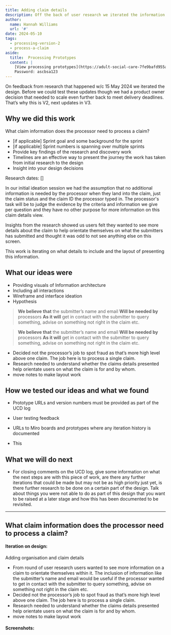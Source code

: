 ```yaml
---
title: Adding claim details
description: Off the back of user research we iterated the information we were providing the processor on the claim and organisation. 
author:
  name: Hannah Williams
  url: '#'
date: 2024-05-10
tags:
  - processing-version-2
  - process-a-claim
aside:
  title:  Processing Prototypes
  content: |
    [View processing prototypes](https://adult-social-care-7fe9bafd955a.herokuapp.com/version-index?area=Processing) 
    Password: ascbsa123
---
```


On feedback from research that happened w/c 15 May 2024 we iterated the design. Before we could test these updates though we had a product owner decision that needed to scale even further back to meet delivery deadlines. That’s why this is V2, next updates in V3.

## Why we did this work
What claim information does the processor need to process a claim?

- [if applicable] Sprint goal and some background for the sprint
- [if applicable] Sprint numbers is spanning over multiple sprints
- Provide key findings of the research and discovery work
- Timelines are an effective way to present the journey the work has taken from initial research to the design
- Insight into your design decisions

Research dates: []

In our initial ideation session we had the assumption that no additional information is needed by the processor when they land into the claim, just the claim status and the claim ID the processor typed in. The processor's task will be to judge the evidence by the criteria and information we give per question and they have no other purpose for more information on this claim details view.

Insights from the research showed us users felt they wanted to see more details about the claim to help orientate themselves on what the submitters has submitted and thought it was odd to not see anything else on this screen. 

This work is iterating on what details to include and the layout of presenting this information. 

## What our ideas were
- Providing visuals of Information architecture
- Including all interactions
- Wireframe and interface ideation
- Hypothesis

>**We believe that** the submitter’s name and email
>**Will be needed by** processors
>**As it will** get in contact with the submitter to query something, advise on something not right in the claim etc.

>**We believe that** the submitter’s name and email
>**Will be needed by** processors
>**As it will** get in contact with the submitter to query something, advise on something not right in the claim etc.


- Decided not the processor’s job to spot fraud as that’s more high level above one claim. The job here is to process a single claim. 
- Research needed to understand whether the claims details presented help orientate users on what the claim is for and by whom. 
- move notes to make layout work

## How we tested our ideas and what we found

- Prototype URLs and version numbers must be provided as part of the UCD log
- User testing feedback
- URLs to Miro boards and prototypes where any iteration history is documented

- This 

## What we will do next
- For closing comments on the UCD log, give some information on what the next steps are with this piece of work, are there any further iterations that could be made but may not be as high priority just yet, is there further research to be done on a certain part of the design. Talk about things you were not able to do as part of this design that you want to be raised at a later stage and how this has been documented to be revisited.




--------


## What claim information does the processor need to process a claim?

#### Iteration on design:
Adding organisation and claim details

- From round of user research users wanted to see more information on a claim to orientate themselves within it. The inclusion of information like the submitter’s name and email would be useful if the processor wanted to get in contact with the submitter to query something, advise on something not right in the claim etc. 
- Decided not the processor’s job to spot fraud as that’s more high level above one claim. The job here is to process a single claim. 
- Research needed to understand whether the claims details presented help orientate users on what the claim is for and by whom. 
- move notes to make layout work

#### Screenshots:

